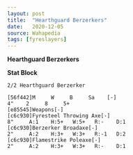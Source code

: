 ```yaml
---
layout: post
title:  "Hearthguard Berzerkers"
date:   2020-12-05
source: Wahapedia
tags: [fyreslayers]
---
```


**Hearthguard Berzerkers**

**Stat Block**
```
2/2 Hearthguard Berzerker
```

```
[56f442]M     W     B     Sa    [-]
4"    2     8     5+    
[e85545]Weapons[-]
[c6c930]Fyresteel Throwing Axe[-]
8"     A:1    H:5+   W:5+   R:-    D:1   
[c6c930]Berzerker Broadaxe[-]
2"     A:2    H:3+   W:3+   R:-1   D:2   
[c6c930]Flamestrike Poleaxe[-]
2"     A:2    H:3+   W:3+   R:-    D:1   
```


